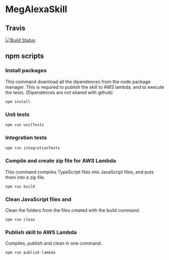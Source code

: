 # MegAlexaSkill

## Travis
[![Build Status](https://travis-ci.com/sgt390/MegAlexaSkill.svg?branch=master)](https://travis-ci.com/sgt390/MegAlexaSkill)

## npm scripts

### Install packages
This command download all the dipendences from the node package manager. This is required to publish the skill to AWS lambda, and to execute the tests. (Dipendences are not shared with github) 
```
npm install
```

### Unit tests
```
npm run unitTests
```

### Integration tests
```
npm run integrationTests
```

### Compile and create zip file for AWS Lambda
This command compiles TypeScript files into JavaScript files, and puts them into a zip file.
```
npm run build
```

### Clean JavaScript files and
Clean the folders from the files created with the build command.
```
npm run clean
```

### Publish skill to AWS Lambda
Compiles, publish and clean in one command.
```
npm run publish-lambda
```

 
